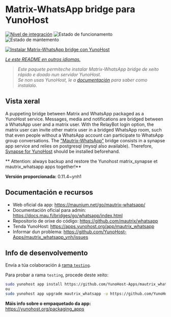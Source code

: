 <!--
NOTA: Este README foi creado automáticamente por <https://github.com/YunoHost/apps/tree/master/tools/readme_generator>
NON debe editarse manualmente.
-->

# Matrix-WhatsApp bridge para YunoHost

[![Nivel de integración](https://apps.yunohost.org/badge/integration/mautrix_whatsapp)](https://ci-apps.yunohost.org/ci/apps/mautrix_whatsapp/)
![Estado de funcionamento](https://apps.yunohost.org/badge/state/mautrix_whatsapp)
![Estado de mantemento](https://apps.yunohost.org/badge/maintained/mautrix_whatsapp)

[![Instalar Matrix-WhatsApp bridge con YunoHost](https://install-app.yunohost.org/install-with-yunohost.svg)](https://install-app.yunohost.org/?app=mautrix_whatsapp)

*[Le este README en outros idiomas.](./ALL_README.md)*

> *Este paquete permíteche instalar Matrix-WhatsApp bridge de xeito rápido e doado nun servidor YunoHost.*  
> *Se non usas YunoHost, le a [documentación](https://yunohost.org/install) para saber como instalalo.*

## Vista xeral

A puppeting bridge between Matrix and WhatsApp packaged as a YunoHost service.
Messages, media and notifications are bridged between a WhatsApp user and a matrix user.
With the RelayBot login option, the matrix user can invite other matrix user in a bridged WhatsApp room, such that even people without a WhatsApp account can participate to WhatsApp group conversations.
The ["Mautrix-WhatsApp"](https://docs.mau.fi/bridges/go/whatsapp/index.html) bridge consists in a synapse app service and relies on postgresql (mysql also available).
Therefore, [Synapse for YunoHost](https://github.com/YunoHost-Apps/synapse_ynh) should be installed beforehand.

** Attention: always backup and restore the Yunohost matrix_synapse et mautrix_whatsapp apps together!**


**Versión proporcionada:** 0.11.4~ynh1
## Documentación e recursos

- Web oficial da app: <https://maunium.net/go/mautrix-whatsapp/>
- Documentación oficial para admin: <https://docs.mau.fi/bridges/go/whatsapp/index.html>
- Repositorio de orixe do código: <https://github.com/mautrix/whatsapp>
- Tenda YunoHost: <https://apps.yunohost.org/app/mautrix_whatsapp>
- Informar dun problema: <https://github.com/YunoHost-Apps/mautrix_whatsapp_ynh/issues>

## Info de desenvolvemento

Envía a túa colaboración á [rama `testing`](https://github.com/YunoHost-Apps/mautrix_whatsapp_ynh/tree/testing).

Para probar a rama `testing`, procede deste xeito:

```bash
sudo yunohost app install https://github.com/YunoHost-Apps/mautrix_whatsapp_ynh/tree/testing --debug
ou
sudo yunohost app upgrade mautrix_whatsapp -u https://github.com/YunoHost-Apps/mautrix_whatsapp_ynh/tree/testing --debug
```

**Máis info sobre o empaquetado da app:** <https://yunohost.org/packaging_apps>
